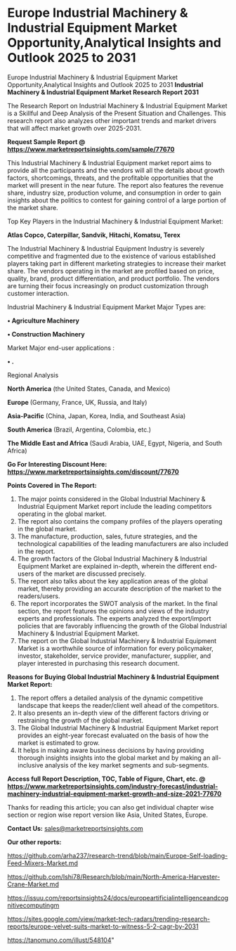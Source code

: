 # Europe Industrial Machinery & Industrial Equipment Market Opportunity,Analytical Insights and Outlook 2025 to 2031
Europe Industrial Machinery & Industrial Equipment Market Opportunity,Analytical Insights and Outlook 2025 to 2031
<strong>Industrial Machinery & Industrial Equipment Market Research Report 2031</strong>

The Research Report on Industrial Machinery & Industrial Equipment Market is a Skillful and Deep Analysis of the Present Situation and Challenges. This research report also analyzes other important trends and market drivers that will affect market growth over 2025-2031.

<strong>Request Sample Report @ <a href=https://www.marketreportsinsights.com/sample/77670>https://www.marketreportsinsights.com/sample/77670</a></strong>

This Industrial Machinery & Industrial Equipment market report aims to provide all the participants and the vendors will all the details about growth factors, shortcomings, threats, and the profitable opportunities that the market will present in the near future. The report also features the revenue share, industry size, production volume, and consumption in order to gain insights about the politics to contest for gaining control of a large portion of the market share.

Top Key Players in the Industrial Machinery & Industrial Equipment Market:

<strong>Atlas Copco, Caterpillar, Sandvik, Hitachi, Komatsu, Terex</strong>

The Industrial Machinery & Industrial Equipment Industry is severely competitive and fragmented due to the existence of various established players taking part in different marketing strategies to increase their market share. The vendors operating in the market are profiled based on price, quality, brand, product differentiation, and product portfolio. The vendors are turning their focus increasingly on product customization through customer interaction.

Industrial Machinery & Industrial Equipment Market Major Types are:

<strong>• Agriculture Machinery

• Construction Machinery</strong>

Market Major end-user applications :

<strong>• .</strong>

Regional Analysis

</u><strong><b>North America</b></strong> (the United States, Canada, and Mexico)

<strong><b>Europe </b></strong>(Germany, France, UK, Russia, and Italy)

<strong><b>Asia-Pacific</b></strong> (China, Japan, Korea, India, and Southeast Asia)

<strong><b>South America</b></strong> (Brazil, Argentina, Colombia, etc.)

<strong><b>The Middle East and Africa</b></strong> (Saudi Arabia, UAE, Egypt, Nigeria, and South Africa)

<strong>Go For Interesting Discount Here: <a href=https://www.marketreportsinsights.com/discount/77670>https://www.marketreportsinsights.com/discount/77670</a></strong>

<strong>Points Covered in The Report:</strong>
<ol>
  <li>The major points considered in the Global Industrial Machinery & Industrial Equipment Market report include the leading competitors operating in the global market.</li>
  <li>The report also contains the company profiles of the players operating in the global market.</li>
  <li>The manufacture, production, sales, future strategies, and the technological capabilities of the leading manufacturers are also included in the report.</li>
  <li>The growth factors of the Global Industrial Machinery & Industrial Equipment Market are explained in-depth, wherein the different end-users of the market are discussed precisely.</li>
  <li>The report also talks about the key application areas of the global market, thereby providing an accurate description of the market to the readers/users.</li>
  <li>The report incorporates the SWOT analysis of the market. In the final section, the report features the opinions and views of the industry experts and professionals. The experts analyzed the export/import policies that are favorably influencing the growth of the Global Industrial Machinery & Industrial Equipment Market.</li>
  <li>The report on the Global Industrial Machinery & Industrial Equipment Market is a worthwhile source of information for every policymaker, investor, stakeholder, service provider, manufacturer, supplier, and player interested in purchasing this research document.</li>
</ol>
<strong>Reasons for Buying Global Industrial Machinery & Industrial Equipment Market Report:</strong>

<ol>
  <li>The report offers a detailed analysis of the dynamic competitive landscape that keeps the reader/client well ahead of the competitors.</li>
  <li>It also presents an in-depth view of the different factors driving or restraining the growth of the global market.</li>
  <li>The Global Industrial Machinery & Industrial Equipment Market report provides an eight-year forecast evaluated on the basis of how the market is estimated to grow.</li>
  <li>It helps in making aware business decisions by having providing thorough insights insights into the global market and by making an all-inclusive analysis of the key market segments and sub-segments.</li>
</ol>
<strong>Access full Report Description, TOC, Table of Figure, Chart, etc. @ <a href=https://www.marketreportsinsights.com/industry-forecast/industrial-machinery-industrial-equipment-market-growth-and-size-2021-77670>https://www.marketreportsinsights.com/industry-forecast/industrial-machinery-industrial-equipment-market-growth-and-size-2021-77670</a></strong>


Thanks for reading this article; you can also get individual chapter wise section or region wise report version like Asia, United States, Europe.

<strong>Contact Us:</strong>
sales@marketreportsinsights.com

<strong>Our other reports:</strong>

<a href=https://github.com/arha237/research-trend/blob/main/Europe-Self-loading-Feed-Mixers-Market.md>https://github.com/arha237/research-trend/blob/main/Europe-Self-loading-Feed-Mixers-Market.md</a>

<a href=https://github.com/Ishi78/Research/blob/main/North-America-Harvester-Crane-Market.md>https://github.com/Ishi78/Research/blob/main/North-America-Harvester-Crane-Market.md</a>

<a href=https://issuu.com/reportsinsights24/docs/europeartificialintelligenceandcognitivecomputingm>https://issuu.com/reportsinsights24/docs/europeartificialintelligenceandcognitivecomputingm</a>

<a href=https://sites.google.com/view/market-tech-radars/trending-research-reports/europe-velvet-suits-market-to-witness-5-2-cagr-by-2031>https://sites.google.com/view/market-tech-radars/trending-research-reports/europe-velvet-suits-market-to-witness-5-2-cagr-by-2031</a>

<a href=https://tanomuno.com/illust/548104>https://tanomuno.com/illust/548104</a>"
